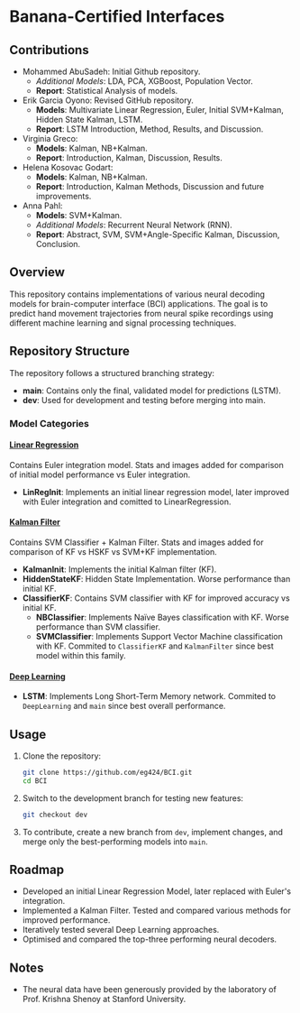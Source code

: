 # Banana-Certified Interfaces

## Contributions
- Mohammed AbuSadeh: Initial Github repository.
   - *Additional Models*: LDA, PCA, XGBoost, Population Vector.
   - **Report**: Statistical Analysis of models.
- Erik Garcia Oyono: Revised GitHub repository.
   - **Models**: Multivariate Linear Regression, Euler, Initial SVM+Kalman, Hidden State Kalman, LSTM.
   - **Report**: LSTM Introduction, Method, Results, and Discussion.
- Virginia Greco:
   - **Models**: Kalman, NB+Kalman.
   - **Report**: Introduction, Kalman, Discussion, Results.
- Helena Kosovac Godart:
   - **Models**: Kalman, NB+Kalman.
   - **Report**: Introduction, Kalman Methods, Discussion and future improvements.
- Anna Pahl:
   - **Models**: SVM+Kalman.
   - *Additional Models*: Recurrent Neural Network (RNN).
   - **Report**: Abstract, SVM, SVM+Angle-Specific Kalman, Discussion, Conclusion.

## Overview
This repository contains implementations of various neural decoding models for brain-computer interface (BCI) applications. The goal is to predict hand movement trajectories from neural spike recordings using different machine learning and signal processing techniques.

## Repository Structure
The repository follows a structured branching strategy:

- **main**: Contains only the final, validated model for predictions (LSTM).
- **dev**: Used for development and testing before merging into main.

### Model Categories

#### [Linear Regression](https://github.com/eg424/BCI/tree/LinearRegression)
Contains Euler integration model. Stats and images added for comparison of initial model performance vs Euler integration.
- **LinRegInit**: Implements an initial linear regression model, later improved with Euler integration and comitted to LinearRegression.

#### [Kalman Filter](https://github.com/eg424/BCI/tree/KalmanFilter)
Contains SVM Classifier + Kalman Filter. Stats and images added for comparison of KF vs HSKF vs SVM+KF implementation.
- **KalmanInit**: Implements the initial Kalman filter (KF).
- **HiddenStateKF**: Hidden State Implementation. Worse performance than initial KF.
- **ClassifierKF**: Contains SVM classifier with KF for improved accuracy vs initial KF.
   - **NBClassifier**: Implements Naïve Bayes classification with KF. Worse performance than SVM classifier.
   - **SVMClassifier**: Implements Support Vector Machine classification with KF. Commited to `ClassifierKF` and `KalmanFilter` since best model within this family.

#### [Deep Learning](https://github.com/eg424/BCI/tree/DeepLearning)
- **LSTM**: Implements Long Short-Term Memory network. Commited to `DeepLearning` and `main` since best overall performance.

## Usage
1. Clone the repository:
   ```sh
   git clone https://github.com/eg424/BCI.git
   cd BCI
   ```
2. Switch to the development branch for testing new features:
   ```sh
   git checkout dev
   ```
3. To contribute, create a new branch from `dev`, implement changes, and merge only the best-performing models into `main`.

## Roadmap
- Developed an initial Linear Regression Model, later replaced with Euler's integration.
- Implemented a Kalman Filter. Tested and compared various methods for improved performance.
- Iteratively tested several Deep Learning approaches.
- Optimised and compared the top-three performing neural decoders.

## Notes
- The neural data have been generously provided by the laboratory of Prof. Krishna Shenoy at Stanford University.
